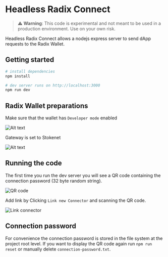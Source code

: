 # Headless Radix Connect

> ⚠️ **Warning**:
> This code is experimental and not meant to be used in a production environment. Use on your own risk.

Headless Radix Connect allows a nodejs express server to send dApp requests to the Radix Wallet.

## Getting started

```bash
# install dependencies
npm install

# dev server runs on http://localhost:3000
npm run dev
```

## Radix Wallet preparations

Make sure that the wallet has `Developer mode` enabled

![Alt text](docs/developer-mode.png)

Gateway is set to Stokenet

![Alt text](docs/gateway.png)

## Running the code

The first time you run the dev server you will see a QR code containing the connection password (32 byte random string).

![QR code](docs/qr.png)

Add link by Clicking `Link new Connector` and scanning the QR code.

![Link connector](docs/link.png)

## Connection password

For convenience the connection password is stored in the file system at the project root level. If you want to display the QR code again run `npm run reset` or manually delete `connection-password.txt`.
